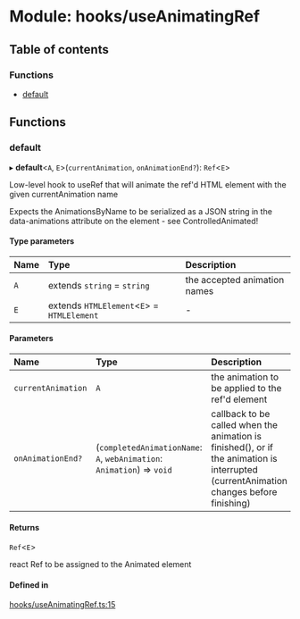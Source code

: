 # Module: hooks/useAnimatingRef

## Table of contents

### Functions

- [default](../wiki/hooks.useAnimatingRef#default)

## Functions

### default

▸ **default**<`A`, `E`\>(`currentAnimation`, `onAnimationEnd?`): `Ref`<`E`\>

Low-level hook to useRef that will animate the ref'd HTML element with the given currentAnimation name

Expects the AnimationsByName<A> to be serialized as a JSON string in the data-animations attribute on the element - see ControlledAnimated!

#### Type parameters

| Name | Type | Description |
| :------ | :------ | :------ |
| `A` | extends `string` = `string` | the accepted animation names |
| `E` | extends `HTMLElement`<`E`\> = `HTMLElement` | - |

#### Parameters

| Name | Type | Description |
| :------ | :------ | :------ |
| `currentAnimation` | `A` | the animation to be applied to the ref'd element |
| `onAnimationEnd?` | (`completedAnimationName`: `A`, `webAnimation`: `Animation`) => `void` | callback to be called when the animation is finished(), or if the animation is interrupted (currentAnimation changes before finishing) |

#### Returns

`Ref`<`E`\>

react Ref to be assigned to the Animated element

#### Defined in

[hooks/useAnimatingRef.ts:15](https://github.com/tristanjohnson849/react-controlled-animations/blob/1674950/src/lib/hooks/useAnimatingRef.ts#L15)
